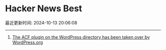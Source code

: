 # Hacker News Best

最近更新时间: 2024-10-13 20:06:08

--- 
1. [The ACF plugin on the WordPress directory has been taken over by WordPress.org](https://twitter.com/wp_acf/status/1845169499064107049) 
